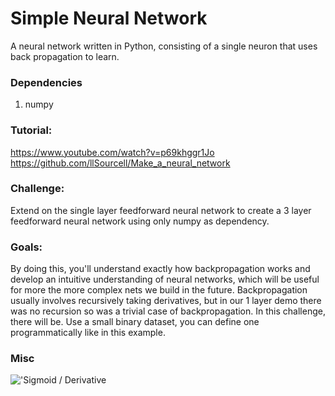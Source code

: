 # Simple Neural Network
A neural network written in Python, consisting of a single neuron that uses back propagation to learn.

### Dependencies
1. numpy

### Tutorial:
https://www.youtube.com/watch?v=p69khggr1Jo
https://github.com/llSourcell/Make_a_neural_network

### Challenge:
Extend on the single layer feedforward neural network to create a 3 layer feedforward neural network using only numpy as dependency.

### Goals:
By doing this, you'll understand exactly how backpropagation works and develop an intuitive understanding of neural networks, which will be useful for more the more complex nets we build in the future. Backpropagation usually involves recursively taking derivatives, but in our 1 layer demo there was no recursion so was a trivial case of backpropagation. In this challenge, there will be. Use a small binary dataset, you can define one programmatically like in this example.


### Misc
!['Sigmoid / Derivative](http://whiteboard.ping.se/uploads/MachineLearning/sigmoid700.png)

